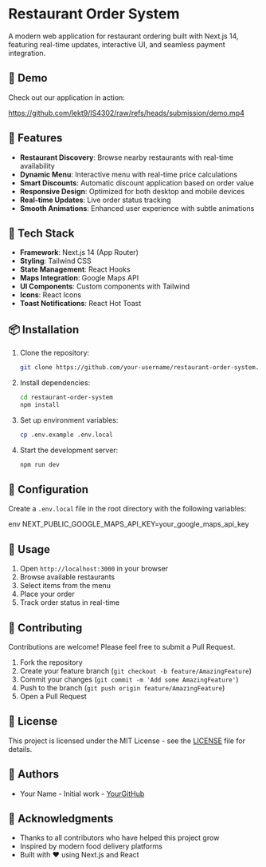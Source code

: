 # Restaurant Order System

A modern web application for restaurant ordering built with Next.js 14, featuring real-time updates, interactive UI, and seamless payment integration.

## 🌟 Demo

Check out our application in action:

https://github.com/lekt9/IS4302/raw/refs/heads/submission/demo.mp4

## 🌟 Features

- **Restaurant Discovery**: Browse nearby restaurants with real-time availability
- **Dynamic Menu**: Interactive menu with real-time price calculations
- **Smart Discounts**: Automatic discount application based on order value
- **Responsive Design**: Optimized for both desktop and mobile devices
- **Real-time Updates**: Live order status tracking
- **Smooth Animations**: Enhanced user experience with subtle animations

## 🚀 Tech Stack

- **Framework**: Next.js 14 (App Router)
- **Styling**: Tailwind CSS
- **State Management**: React Hooks
- **Maps Integration**: Google Maps API
- **UI Components**: Custom components with Tailwind
- **Icons**: React Icons
- **Toast Notifications**: React Hot Toast

## 📦 Installation

1. Clone the repository:
   ```bash
   git clone https://github.com/your-username/restaurant-order-system.git
   ```

2. Install dependencies:
   ```bash
   cd restaurant-order-system
   npm install
   ```

3. Set up environment variables:
   ```bash
   cp .env.example .env.local
   ```

4. Start the development server:
   ```bash
   npm run dev
   ```

## 🔧 Configuration

Create a `.env.local` file in the root directory with the following variables:

env
NEXT_PUBLIC_GOOGLE_MAPS_API_KEY=your_google_maps_api_key


## 📱 Usage

1. Open `http://localhost:3000` in your browser
2. Browse available restaurants
3. Select items from the menu
4. Place your order
5. Track order status in real-time

## 🤝 Contributing

Contributions are welcome! Please feel free to submit a Pull Request.

1. Fork the repository
2. Create your feature branch (`git checkout -b feature/AmazingFeature`)
3. Commit your changes (`git commit -m 'Add some AmazingFeature'`)
4. Push to the branch (`git push origin feature/AmazingFeature`)
5. Open a Pull Request

## 📄 License

This project is licensed under the MIT License - see the [LICENSE](LICENSE) file for details.

## 👥 Authors

- Your Name - Initial work - [YourGitHub](https://github.com/your-username)

## 🙏 Acknowledgments

- Thanks to all contributors who have helped this project grow
- Inspired by modern food delivery platforms
- Built with ❤️ using Next.js and React